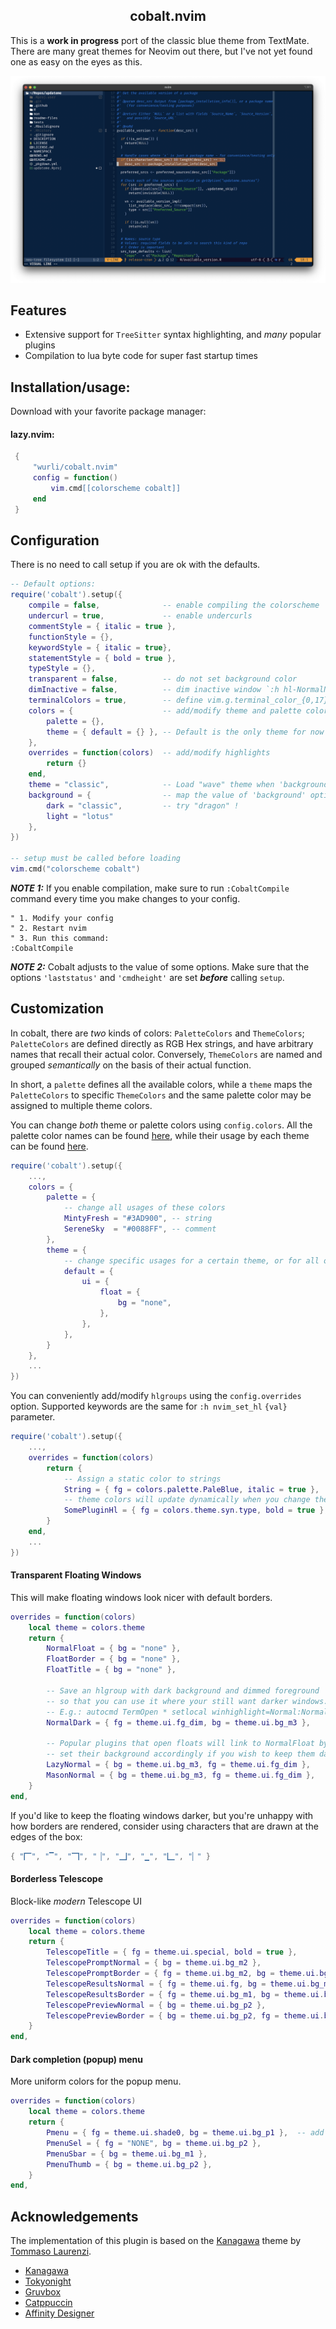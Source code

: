 <p align="center">
  <h2 align="center">cobalt.nvim</h2>
</p>

This is a **work in progress** port of the classic blue theme from TextMate. 
There are many great themes for Neovim out there, but I've not yet found
one as easy on the eyes as this.

![](preview.png)

## Features

- Extensive support for `TreeSitter` syntax highlighting, and _many_ popular plugins
- Compilation to lua byte code for super fast startup times

## Installation/usage:

Download with your favorite package manager:

#### lazy.nvim:
```lua
 {
     "wurli/cobalt.nvim"
     config = function()
         vim.cmd[[colorscheme cobalt]]
     end
 }
```

## Configuration

There is no need to call setup if you are ok with the defaults.

```lua
-- Default options:
require('cobalt').setup({
    compile = false,              -- enable compiling the colorscheme
    undercurl = true,             -- enable undercurls
    commentStyle = { italic = true },
    functionStyle = {},
    keywordStyle = { italic = true},
    statementStyle = { bold = true },
    typeStyle = {},
    transparent = false,          -- do not set background color
    dimInactive = false,          -- dim inactive window `:h hl-NormalNC`
    terminalColors = true,        -- define vim.g.terminal_color_{0,17}
    colors = {                    -- add/modify theme and palette colors
        palette = {},
        theme = { default = {} }, -- Default is the only theme for now
    },
    overrides = function(colors)  -- add/modify highlights
        return {}
    end,
    theme = "classic",            -- Load "wave" theme when 'background' option is not set
    background = {                -- map the value of 'background' option to a theme
        dark = "classic",         -- try "dragon" !
        light = "lotus"
    },
})

-- setup must be called before loading
vim.cmd("colorscheme cobalt")
```

**_NOTE 1:_** If you enable compilation, make sure to run `:CobaltCompile` command every time you make changes to your config.

```vim
" 1. Modify your config
" 2. Restart nvim
" 3. Run this command:
:CobaltCompile
```

**_NOTE 2:_** Cobalt adjusts to the value of some options. Make sure that the options `'laststatus'` and `'cmdheight'` are set **_before_** calling `setup`.

## Customization

 In cobalt, there are _two_ kinds of colors: `PaletteColors` and `ThemeColors`; 
 `PaletteColors` are defined directly as RGB Hex strings, and have arbitrary names 
 that recall their actual color. Conversely, `ThemeColors` are named and grouped _semantically_ 
 on the basis of their actual function. 

 In short, a `palette` defines all the available colors, while a `theme` maps the `PaletteColors` 
 to specific `ThemeColors` and the same palette color may be assigned to multiple theme colors. 

 You can change _both_ theme or palette colors using `config.colors`. 
 All the palette color names can be found [here](lua/cobalt/colors.lua), 
 while their usage by each theme can be found [here](lua/cobalt/themes.lua). 

 ```lua 
 require('cobalt').setup({ 
     ..., 
     colors = { 
         palette = { 
             -- change all usages of these colors 
             MintyFresh = "#3AD900", -- string
             SereneSky  = "#0088FF", -- comment
         }, 
         theme = { 
             -- change specific usages for a certain theme, or for all of them 
             default = { 
                 ui = { 
                     float = { 
                         bg = "none", 
                     }, 
                 }, 
             }, 
         } 
     }, 
     ... 
 }) 
 ``` 

You can conveniently add/modify `hlgroups` using the `config.overrides` option.
Supported keywords are the same for `:h nvim_set_hl` `{val}` parameter.

```lua
require('cobalt').setup({
    ...,
    overrides = function(colors)
        return {
            -- Assign a static color to strings
            String = { fg = colors.palette.PaleBlue, italic = true },
            -- theme colors will update dynamically when you change theme!
            SomePluginHl = { fg = colors.theme.syn.type, bold = true },
        }
    end,
    ...
})
```


#### Transparent Floating Windows

This will make floating windows look nicer with default borders.

```lua
overrides = function(colors)
    local theme = colors.theme
    return {
        NormalFloat = { bg = "none" },
        FloatBorder = { bg = "none" },
        FloatTitle = { bg = "none" },

        -- Save an hlgroup with dark background and dimmed foreground
        -- so that you can use it where your still want darker windows.
        -- E.g.: autocmd TermOpen * setlocal winhighlight=Normal:NormalDark
        NormalDark = { fg = theme.ui.fg_dim, bg = theme.ui.bg_m3 },

        -- Popular plugins that open floats will link to NormalFloat by default;
        -- set their background accordingly if you wish to keep them dark and borderless
        LazyNormal = { bg = theme.ui.bg_m3, fg = theme.ui.fg_dim },
        MasonNormal = { bg = theme.ui.bg_m3, fg = theme.ui.fg_dim },
    }
end,
```

If you'd like to keep the floating windows darker, but you're unhappy with how
borders are rendered, consider using characters that are drawn at the edges of
the box:

```lua
{ "🭽", "▔", "🭾", "▕", "🭿", "▁", "🭼", "▏" }
```

#### Borderless Telescope

Block-like _modern_ Telescope UI

```lua
overrides = function(colors)
    local theme = colors.theme
    return {
        TelescopeTitle = { fg = theme.ui.special, bold = true },
        TelescopePromptNormal = { bg = theme.ui.bg_m2 },
        TelescopePromptBorder = { fg = theme.ui.bg_m2, bg = theme.ui.bg_m2 },
        TelescopeResultsNormal = { fg = theme.ui.fg, bg = theme.ui.bg_m1 },
        TelescopeResultsBorder = { fg = theme.ui.bg_m1, bg = theme.ui.bg_m1 },
        TelescopePreviewNormal = { bg = theme.ui.bg_p2 },
        TelescopePreviewBorder = { bg = theme.ui.bg_p2, fg = theme.ui.bg_p2 },
    }
end,
```

#### Dark completion (popup) menu

More uniform colors for the popup menu.

```lua
overrides = function(colors)
    local theme = colors.theme
    return {
        Pmenu = { fg = theme.ui.shade0, bg = theme.ui.bg_p1 },  -- add `blend = vim.o.pumblend` to enable transparency
        PmenuSel = { fg = "NONE", bg = theme.ui.bg_p2 },
        PmenuSbar = { bg = theme.ui.bg_m1 },
        PmenuThumb = { bg = theme.ui.bg_p2 },
    }
end,
```

## Acknowledgements

The implementation of this plugin is based on the [Kanagawa](https://github.com/rebelot/kanagawa.nvim)
theme by [Tommaso Laurenzi](https://github.com/rebelot).

- [Kanagawa](https://github.com/rebelot/kanagawa.nvim)
- [Tokyonight](https://github.com/folke/tokyonight.nvim)
- [Gruvbox](https://github.com/morhetz/gruvbox)
- [Catppuccin](https://github.com/catppuccin/nvim)
- [Affinity Designer](https://affinity.serif.com/designer/)

